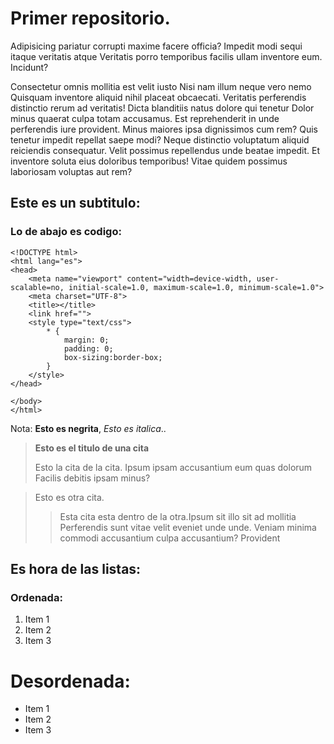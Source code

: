 # Primer repositorio.

Adipisicing pariatur corrupti maxime facere officia? Impedit modi sequi itaque veritatis atque Veritatis porro temporibus facilis ullam inventore eum. Incidunt?

Consectetur omnis mollitia est velit iusto Nisi nam illum neque vero nemo Quisquam inventore aliquid nihil placeat obcaecati. Veritatis perferendis distinctio rerum ad veritatis! Dicta blanditiis natus dolore qui tenetur Dolor minus quaerat culpa totam accusamus. Est reprehenderit in unde perferendis iure provident. Minus maiores ipsa dignissimos cum rem? Quis tenetur impedit repellat saepe modi? Neque distinctio voluptatum aliquid reiciendis consequatur. Velit possimus repellendus unde beatae impedit. Et inventore soluta eius doloribus temporibus! Vitae quidem possimus laboriosam voluptas aut rem?

## Este es un subtitulo:
### Lo de abajo es codigo:
    
    <!DOCTYPE html>
    <html lang="es">
    <head>
        <meta name="viewport" content="width=device-width, user-scalable=no, initial-scale=1.0, maximum-scale=1.0, minimum-scale=1.0">
        <meta charset="UTF-8">
        <title></title>
        <link href="">
        <style type="text/css">
            * {
                margin: 0;
                padding: 0;
                box-sizing:border-box;
            }
        </style>
    </head>
        
    </body>
    </html>
    

Nota: **Esto es negrita**, *Esto es italica*..

> **Esto es el titulo de una cita**    
>
> Esto la cita de la cita. 
Ipsum ipsam accusantium eum quas dolorum Facilis debitis ipsam minus?

> Esto es otra cita.
>> Esta cita esta dentro de la otra.Ipsum sit illo sit ad mollitia Perferendis sunt vitae velit eveniet unde unde. Veniam minima commodi accusantium culpa accusantium? Provident


## Es hora de las listas:
### Ordenada:
1. Item 1
2. Item 2
3. Item 3

# Desordenada:
* Item 1
* Item 2
* Item 3

